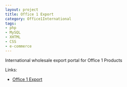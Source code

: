 ```yaml
---
layout: project
title: Office 1 Export
category: Office1International
tags:
- php
- MySQL
- XHTML
- CSS
- e-commerce
---
```


International wholesale export portal for Office 1 Products

Links:

* [Office 1 Export](http://office1export.com)

